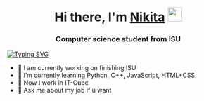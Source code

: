 <h1 align="center">Hi there, I'm <a href="https://vk.com/honest_giftless" target="_blank">Nikita</a>
<img src="https://github.com/blackcater/blackcater/raw/main/images/Hi.gif" height="32"/></h1>
<h3 align="center">Computer science student from ISU</h3>

[![Typing SVG](https://readme-typing-svg.herokuapp.com?color=%2336BCF7&lines=Programming+attempts.+4rd+year+on+ISU)](https://git.io/typing-svg)

<!--
**HonestGiftless/HonestGiftless** is a ✨ _special_ ✨ repository because its `README.md` (this file) appears on your GitHub profile.
-->

- 🔭 I am currently working on finishing ISU
- 🌱 I’m currently learning Python, C++, JavaScript, HTML+CSS.
- 👯 Now I work in IT-Cube
- 💬 Ask me about my job if u want
